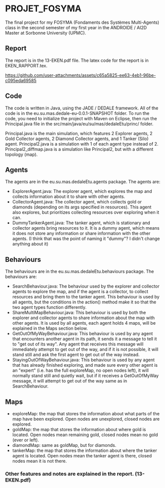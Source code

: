 # PROJET_FOSYMA
The final project for my FOSYMA (Fondaments des Systèmes Multi-Agents) class in the second semester of my first year in the ANDROIDE / AI2D Master at Sorbonne University (UPMC).

## Report
The report is in the 13-EKEN.pdf file. The latex code for the report is in EKEN_RAPPORT.tex.

https://github.com/user-attachments/assets/c65a5825-ee63-4eb1-96be-c095eda69585



## Code
The code is written in Java, using the JADE / DEDALE framework. All of the code is in the eu.su.mas.dedale-eu-0.0.1-SNAPSHOT folder. To run the code, you need to initialize the project with Maven on Eclipse, then run the Principal.java file in the src/main/java/eu/su/mas/dedaleEtu/princ/ folder.

Principal.java is the main simulation, which features 2 Explorer agents, 2 Gold Collector agents, 2 Diamond Collector agents, and 1 Tanker (Silo) agent. 
Principal2.java is a simulation with 1 of each agent type instead of 2.
Principal2_diffmap.java is a simulation like Principal2, but with a different topology (map).

## Agents

The agents are in the eu.su.mas.dedaleEtu.agents package. The agents are:

- ExplorerAgent.java: The explorer agent, which explores the map and collects information about it to share with other agents.
- CollectorAgent.java: The collector agent, which collects gold or diamonds (depending on its args specified in resources). This agent also explores, but prioritizes collecting resources over exploring when it can.
- DummyTankerAgent.java: The tanker agent, which is stationary and collector agents bring resources to it. It is a dummy agent, which means it does not store any information or share information with the other agents. (I think that was the point of naming it "dummy"? I didn't change anything about it)

## Behaviours

The behaviours are in the eu.su.mas.dedaleEtu.behaviours package. The behaviours are:

- SearchBehaviour.java: The behaviour used by the explorer and collector agents to explore the map, and if the agent is a collector, to collect resources and bring them to the tanker agent. This behaviour is used by all agents, but the conditions in the action() method make it so that the two agent types function differently.
- ShareMultiMapBehaviour.java: This behaviour is used by both the explorer and collector agents to share information about the map with other agents. It is used by all agents, each agent holds 4 maps, will be explained in the Maps section below.
- GetOutOfMyWayBehaviour.java: This behaviour is used by any agent that encounters another agent in its path, it sends it a message to tell it to "get out of its way". Any agent that receives this message will immediately attempt to get out of the way, and if it is not possible, it will stand still and ask the first agent to get out of the way instead.  
- StayingOutOfWayBehaviour.java: This behaviour is used by any agent that has already finished exploring, and made sure every other agent is an "expert" (i.e. has the full exploreMap, no open nodes left), it will normally stand still and quietly wait, but if it receives a GetOutOfMyWay message, it will attempt to get out of the way same as in SearchBehaviour.

## Maps

- exploreMap: the map that stores the information about what parts of the map have been explored. Open nodes are unexplored, closed nodes are explored.
- goldMap: the map that stores the information about where gold is located. Open nodes mean remaining gold, closed nodes mean no gold (ever or left).
- diamondMap: same as goldMap, but for diamonds.
- tankerMap: the map that stores the information about where the tanker agent is located. Open nodes mean the tanker agent is there, closed nodes mean it is not there.

### Other features and notes are explained in the report. (13-EKEN.pdf)
